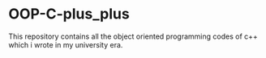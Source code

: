 # OOP-C-plus_plus
This repository contains all the object oriented programming codes of c++ which i wrote in my university era.
